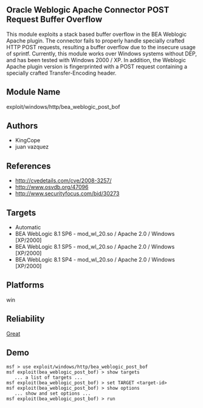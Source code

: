 ## Oracle Weblogic Apache Connector POST Request Buffer Overflow

This module exploits a stack based buffer overflow in the 
BEA Weblogic Apache plugin. The connector fails to properly 
handle specially crafted HTTP POST requests, resulting a 
buffer overflow due to the insecure usage of sprintf. 
Currently, this module works over Windows systems without 
DEP, and has been tested with Windows 2000 / XP. In 
addition, the Weblogic Apache plugin version is 
fingerprinted with a POST request containing a specially 
crafted Transfer-Encoding header.


## Module Name
exploit/windows/http/bea_weblogic_post_bof

## Authors
* KingCope
* juan vazquez


## References
* http://cvedetails.com/cve/2008-3257/
* http://www.osvdb.org/47096
* http://www.securityfocus.com/bid/30273



## Targets
* Automatic
* BEA WebLogic 8.1 SP6 - mod_wl_20.so / Apache 2.0 / Windows [XP/2000]
* BEA WebLogic 8.1 SP5 - mod_wl_20.so / Apache 2.0 / Windows [XP/2000]
* BEA WebLogic 8.1 SP4 - mod_wl_20.so / Apache 2.0 / Windows [XP/2000]


## Platforms
win

## Reliability
[Great](https://github.com/rapid7/metasploit-framework/wiki/Exploit-Ranking)

## Demo

```
msf > use exploit/windows/http/bea_weblogic_post_bof
msf exploit(bea_weblogic_post_bof) > show targets
   ... a list of targets ...
msf exploit(bea_weblogic_post_bof) > set TARGET <target-id>
msf exploit(bea_weblogic_post_bof) > show options
   ... show and set options ...
msf exploit(bea_weblogic_post_bof) > run
```
    
    